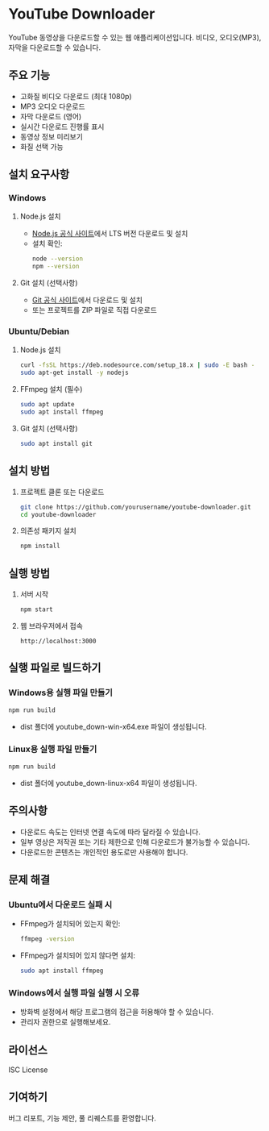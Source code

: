 # YouTube Downloader

YouTube 동영상을 다운로드할 수 있는 웹 애플리케이션입니다. 비디오, 오디오(MP3), 자막을 다운로드할 수 있습니다.

## 주요 기능
- 고화질 비디오 다운로드 (최대 1080p)
- MP3 오디오 다운로드
- 자막 다운로드 (영어)
- 실시간 다운로드 진행률 표시
- 동영상 정보 미리보기
- 화질 선택 가능

## 설치 요구사항

### Windows
1. Node.js 설치
   - [Node.js 공식 사이트](https://nodejs.org/)에서 LTS 버전 다운로드 및 설치
   - 설치 확인: 
     ```bash
     node --version
     npm --version
     ```

2. Git 설치 (선택사항)
   - [Git 공식 사이트](https://git-scm.com/)에서 다운로드 및 설치
   - 또는 프로젝트를 ZIP 파일로 직접 다운로드

### Ubuntu/Debian
1. Node.js 설치
   ```bash
   curl -fsSL https://deb.nodesource.com/setup_18.x | sudo -E bash -
   sudo apt-get install -y nodejs
   ```

2. FFmpeg 설치 (필수)
   ```bash
   sudo apt update
   sudo apt install ffmpeg
   ```

3. Git 설치 (선택사항)
   ```bash
   sudo apt install git
   ```

## 설치 방법

1. 프로젝트 클론 또는 다운로드
   ```bash
   git clone https://github.com/yourusername/youtube-downloader.git
   cd youtube-downloader
   ```

2. 의존성 패키지 설치
   ```bash
   npm install
   ```

## 실행 방법

1. 서버 시작
   ```bash
   npm start
   ```

2. 웹 브라우저에서 접속
   ```
   http://localhost:3000
   ```

## 실행 파일로 빌드하기

### Windows용 실행 파일 만들기
```bash
npm run build
```
- dist 폴더에 youtube_down-win-x64.exe 파일이 생성됩니다.

### Linux용 실행 파일 만들기
```bash
npm run build
```
- dist 폴더에 youtube_down-linux-x64 파일이 생성됩니다.

## 주의사항
- 다운로드 속도는 인터넷 연결 속도에 따라 달라질 수 있습니다.
- 일부 영상은 저작권 또는 기타 제한으로 인해 다운로드가 불가능할 수 있습니다.
- 다운로드한 콘텐츠는 개인적인 용도로만 사용해야 합니다.

## 문제 해결

### Ubuntu에서 다운로드 실패 시
- FFmpeg가 설치되어 있는지 확인:
  ```bash
  ffmpeg -version
  ```
- FFmpeg가 설치되어 있지 않다면 설치:
  ```bash
  sudo apt install ffmpeg
  ```

### Windows에서 실행 파일 실행 시 오류
- 방화벽 설정에서 해당 프로그램의 접근을 허용해야 할 수 있습니다.
- 관리자 권한으로 실행해보세요.

## 라이선스
ISC License

## 기여하기
버그 리포트, 기능 제안, 풀 리퀘스트를 환영합니다.